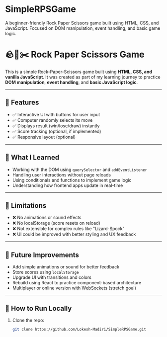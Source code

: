 # SimpleRPSGame
A beginner-friendly Rock Paper Scissors game built using HTML, CSS, and JavaScript. Focused on DOM manipulation, event handling, and basic game logic.

# 🪨📄✂️ Rock Paper Scissors Game

This is a simple Rock-Paper-Scissors game built using **HTML, CSS, and vanilla JavaScript**. It was created as part of my learning journey to practice **DOM manipulation**, **event handling**, and **basic JavaScript logic**.

---

## 🔧 Features

- ✅ Interactive UI with buttons for user input
- ✅ Computer randomly selects its move
- ✅ Displays result (win/lose/draw) instantly
- ✅ Score tracking (optional, if implemented)
- ✅ Responsive layout (optional)

---

## 🧠 What I Learned

- Working with the DOM using `querySelector` and `addEventListener`
- Handling user interactions without page reloads
- Using conditionals and functions to implement game logic
- Understanding how frontend apps update in real-time

---

## 🚫 Limitations

- ❌ No animations or sound effects
- ❌ No localStorage (score resets on reload)
- ❌ Not extensible for complex rules like "Lizard-Spock"
- ❌ UI could be improved with better styling and UX feedback

---

## 🚀 Future Improvements

- Add simple animations or sound for better feedback
- Store scores using `localStorage`
- Upgrade UI with transitions and colors
- Rebuild using React to practice component-based architecture
- Multiplayer or online version with WebSockets (stretch goal)

---

## 📂 How to Run Locally

1. Clone the repo:
   ```bash
   git clone https://github.com/Lokesh-Madiri/SimpleRPSGame.git
